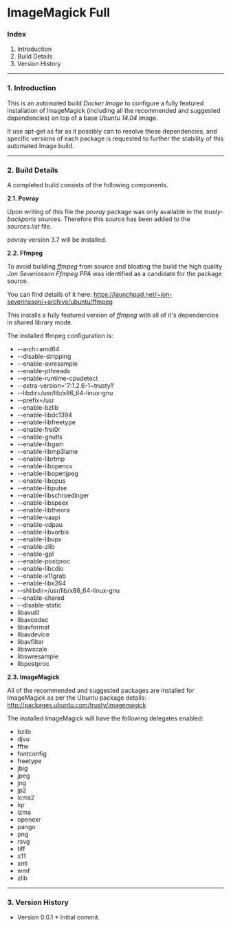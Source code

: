 # ImageMagick Full #

### Index ###

1. Introduction
2. Build Details
3. Version History

----------

### 1. Introduction ###

This is an automated build *Docker Image* to configure a fully featured installation of ImageMagick (including all the recommended and suggested dependencies) on top of a base *Ubuntu 14.04* image.

It use apt-get as far as it possibly can to resolve these dependencies, and specific versions of each package is requested to further the stability of this automated Image build.

----------

### 2. Build Details ###

A completed build consists of the following components.

**2.1. Povray**

Upon writing of this file the *povray* package was only available in the *trusty-backports* sources.  Therefore this source has been added to the *sources.list* file.

povray version 3.7 will be installed.

**2.2. Ffmpeg**

To avoid building *ffmpeg* from source and bloating the build the high quality *Jon Severinsson Ffmpeg PPA* was identified as a candidate for the package source.

You can find details of it here: https://launchpad.net/~jon-severinsson/+archive/ubuntu/ffmpeg

This installs a fully featured version of *ffmpeg* with all of it's dependencies in shared library mode.

The installed ffmpeg configuration is:

* --arch=amd64
* --disable-stripping
* --enable-avresample
* --enable-pthreads
* --enable-runtime-cpudetect
* --extra-version='7:1.2.6-1~trusty1'
* --libdir=/usr/lib/x86_64-linux-gnu
* --prefix=/usr
* --enable-bzlib
* --enable-libdc1394
* --enable-libfreetype
* --enable-frei0r
* --enable-gnutls
* --enable-libgsm
* --enable-libmp3lame
* --enable-librtmp
* --enable-libopencv
* --enable-libopenjpeg
* --enable-libopus
* --enable-libpulse
* --enable-libschroedinger
* --enable-libspeex
* --enable-libtheora
* --enable-vaapi
* --enable-vdpau
* --enable-libvorbis
* --enable-libvpx
* --enable-zlib
* --enable-gpl
* --enable-postproc
* --enable-libcdio
* --enable-x11grab
* --enable-libx264
* --shlibdir=/usr/lib/x86_64-linux-gnu
* --enable-shared
* --disable-static
* libavutil
* libavcodec
* libavformat
* libavdevice
* libavfilter
* libswscale
* libswresample
* libpostproc

**2.3. ImageMagick**

All of the recommended and suggested packages are installed for ImageMagick as per the Ubuntu package details: http://packages.ubuntu.com/trusty/imagemagick

The installed ImageMagick will have the following delegates enabled:

* bzlib
* djvu
* fftw
* fontconfig
* freetype
* jbig
* jpeg
* jng
* jp2
* lcms2
* lqr
* lzma
* openexr
* pango
* png
* rsvg
* tiff
* x11
* xml
* wmf
* zlib

----------

### 3. Version History ###

* Version 0.0.1 *
Initial commit.